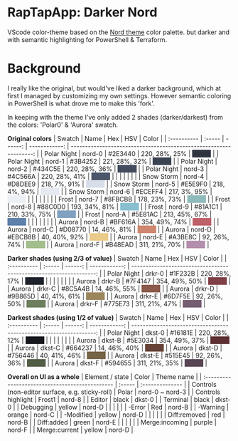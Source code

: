 # RapTapApp: Darker Nord

VScode color-theme based on the [Nord theme](https://www.nordtheme.com/docs/colors-and-palettes) color palette.
but darker and with semantic highlighting for PowerShell & Terraform.


# Background
I really like the original, but would've liked a darker background, which at first I managed by customizing my own settings.
However semantic coloring in PowerShell is what drove me to make this 'fork'.

In keeping with the theme I've only added 2 shades (darker/darkest) from the colors: 'Polar0' & 'Aurora' swatch.

**Original colors**
| Swatch      | Name   |     Hex |           HSV |                                                              Color |
| :---------- | :----- | ------: | ------------: | -----------------------------------------------------------------: |
| Polar Night | nord-0 | #2E3440 | 220, 28%, 25% | <span style="background-color: #2E3440; color: #2E3440">WWW</span> |
| Polar Night | nord-1 | #3B4252 | 221, 28%, 32% | <span style="background-color: #3B4252; color: #3B4252">WWW</span> |
| Polar Night | nord-2 | #434C5E | 220, 28%, 36% | <span style="background-color: #434C5E; color: #434C5E">WWW</span> |
| Polar Night | nord-3 | #4C566A | 220, 28%, 41% | <span style="background-color: #4C566A; color: #4C566A">WWW</span> |
|             |        |         |               |                                                                    |
| Snow Storm  | nord-4 | #D8DEE9 | 218,  7%, 91% | <span style="background-color: #D8DEE9; color: #D8DEE9">WWW</span> |
| Snow Storm  | nord-5 | #E5E9F0 | 218,  4%, 94% | <span style="background-color: #E5E9F0; color: #E5E9F0">WWW</span> |
| Snow Storm  | nord-6 | #ECEFF4 | 217,  3%, 95% | <span style="background-color: #ECEFF4; color: #ECEFF4">WWW</span> |
|             |        |         |               |                                                                    |
| Frost       | nord-7 | #8FBCBB | 178, 23%, 73% | <span style="background-color: #8FBCBB; color: #8FBCBB">WWW</span> |
| Frost       | nord-8 | #88C0D0 | 193, 34%, 81% | <span style="background-color: #88C0D0; color: #88C0D0">WWW</span> |
| Frost       | nord-9 | #81A1C1 | 210, 33%, 75% | <span style="background-color: #81A1C1; color: #81A1C1">WWW</span> |
| Frost       | nord-A | #5E81AC | 213, 45%, 67% | <span style="background-color: #5E81AC; color: #5E81AC">WWW</span> |
|             |        |         |               |                                                                    |
| Aurora      | nord-B | #BF616A | 354, 49%, 74% | <span style="background-color: #BF616A; color: #BF616A">WWW</span> |
| Aurora      | nord-C | #D08770 |  14, 46%, 81% | <span style="background-color: #D08770; color: #D08770">WWW</span> |
| Aurora      | nord-D | #EBCB8B |  40, 40%, 92% | <span style="background-color: #EBCB8B; color: #EBCB8B">WWW</span> |
| Aurora      | nord-E | #A3BE8C |  92, 26%, 74% | <span style="background-color: #A3BE8C; color: #A3BE8C">WWW</span> |
| Aurora      | nord-F | #B48EAD | 311, 21%, 70% | <span style="background-color: #B48EAD; color: #B48EAD">WWW</span> |

**Darker shades (using 2/3 of value)**
| Swatch      | Name   |     Hex |           HSV |                                                              Color |
| :---------- | :----- | ------: | ------------: | -----------------------------------------------------------------: |
| Polar Night | drkr-0 | #1F232B | 220, 28%, 17% | <span style="background-color: #1F232B; color: #1F232B">WWW</span> |
|             |        |         |               |                                                                    |
| Aurora      | drkr-B | #7F4147 | 354, 49%, 50% | <span style="background-color: #7F4147; color: #7F4147">WWW</span> |
| Aurora      | drkr-C | #8C5A4B |  14, 46%, 55% | <span style="background-color: #8C5A4B; color: #8C5A4B">WWW</span> |
| Aurora      | drkr-D | #9B865D |  40, 41%, 61% | <span style="background-color: #9B865D; color: #9B865D">WWW</span> |
| Aurora      | drkr-E | #6D7F5E |  92, 26%, 50% | <span style="background-color: #6D7F5E; color: #6D7F5E">WWW</span> |
| Aurora      | drkr-F | #775E73 | 311, 21%, 47% | <span style="background-color: #775E73; color: #775E73">WWW</span> |

**Darkest shades (using 1/2 of value)**
| Swatch      | Name   |     Hex |           HSV |                                                              Color |
| :---------- | :----- | ------: | ------------: | -----------------------------------------------------------------: |
| Polar Night | dkst-0 | #16181E | 220, 28%, 12% | <span style="background-color: #16181E; color: #16181E">WWW</span> |
|             |        |         |               |                                                                    |
| Aurora      | dkst-B | #5E3034 | 354, 49%, 37% | <span style="background-color: #5E3034; color: #5E3034">WWW</span> |
| Aurora      | dkst-C | #664237 |  14, 46%, 40% | <span style="background-color: #664237; color: #664237">WWW</span> |
| Aurora      | dkst-D | #756446 |  40, 41%, 46% | <span style="background-color: #756446; color: #756446">WWW</span> |
| Aurora      | dkst-E | #515E45 |  92, 26%, 36% | <span style="background-color: #515E45; color: #515E45">WWW</span> |
| Aurora      | dkst-F | #594655 | 311, 21%, 35% | <span style="background-color: #594655; color: #594655">WWW</span> |

**Overall on UI as a whole**
| Element / state                                 | Color  | Theme name      |
| :---------------------------------------------- | :----- | :-------------- |
| Controls (non-editor surface, e.g. sticky-roll) | Polar  | nord-0 ~ nord-3 |
| Controls highlight                              | Frost1 | nord-8          |
| Editor                                          | black  | dkst-0          |
| Terminal                                        | black  | dkst-0          |
| Debugging                                       | yellow | nord-D          |
|                                                 |        |                 |
| -Error                                          | Red    | nord-B          |
| -Warning                                        | orange | nord-C          |
| -Modified                                       | yellow | nord-D          |
|                                                 |        |                 |
| Diff:removed                                    | red    | nord-B          |
| Diff:added                                      | green  | nord-E          |
|                                                 |        |                 |
| Merge:incoming                                  | purple | nord-F          |
| Merge:current                                   | yellow | nord-D          |
